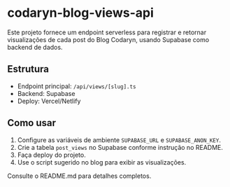 # codaryn-blog-views-api

Este projeto fornece um endpoint serverless para registrar e retornar visualizações de cada post do Blog Codaryn, usando Supabase como backend de dados.

## Estrutura
- Endpoint principal: `/api/views/[slug].ts`
- Backend: Supabase
- Deploy: Vercel/Netlify

## Como usar
1. Configure as variáveis de ambiente `SUPABASE_URL` e `SUPABASE_ANON_KEY`.
2. Crie a tabela `post_views` no Supabase conforme instrução no README.
3. Faça deploy do projeto.
4. Use o script sugerido no blog para exibir as visualizações.

Consulte o README.md para detalhes completos.
